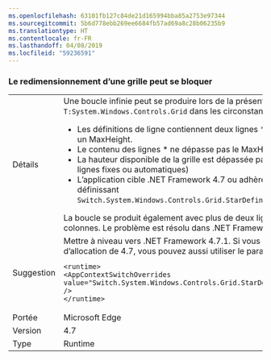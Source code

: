 ```yaml
---
ms.openlocfilehash: 63101fb127c84de21d165994bba85a2753e97344
ms.sourcegitcommit: 5b6d778ebb269ee6684fb57ad69a8c28b06235b9
ms.translationtype: HT
ms.contentlocale: fr-FR
ms.lasthandoff: 04/08/2019
ms.locfileid: "59236591"
---
```

### <a name="resizing-a-grid-can-hang"></a>Le redimensionnement d’une grille peut se bloquer

|   |   |
|---|---|
|Détails|Une boucle infinie peut se produire lors de la présentation d’une <code>T:System.Windows.Controls.Grid</code> dans les circonstances suivantes :<ul><li>Les définitions de ligne contiennent deux lignes *, toutes deux déclarant un MinHeight et un MaxHeight.</li><li>Le contenu des lignes * ne dépasse pas le MaxHeight correspondant</li><li>La hauteur disponible de la grille est dépassée par le premier MinHeight (plus les autres lignes fixes ou automatiques)</li><li>L’application cible .NET Framework 4.7 ou adhère à son algorithme d’allocation en définissant <code>Switch.System.Windows.Controls.Grid.StarDefinitionsCanExceedAvailableSpace=false</code></li></ul>La boucle se produit également avec plus de deux lignes, ou dans le cas analogue pour les colonnes. Le problème est résolu dans .NET Framework 4.7.1.|
|Suggestion|Mettre à niveau vers .NET Framework 4.7.1.  Si vous n’avez pas besoin de l’algorithme d’allocation de 4.7, vous pouvez aussi utiliser le paramètre de configuration suivant :<pre><code class="lang-xml">&lt;runtime&gt;&#13;&#10;&lt;AppContextSwitchOverrides value=&quot;Switch.System.Windows.Controls.Grid.StarDefinitionsCanExceedAvailableSpace=true&quot; /&gt;&#13;&#10;&lt;/runtime&gt;&#13;&#10;</code></pre>|
|Portée|Microsoft Edge|
|Version|4.7|
|Type|Runtime|
